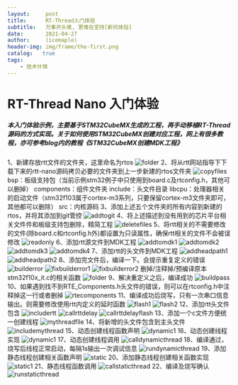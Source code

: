 ```yaml
---
layout:     post
title:      RT-Thread入门体验
subtitle:   万事开头难, 更难在坚持[新坑体验]
date:       2021-04-27
author:     (icemaple)
header-img: img/frame/the-first.png
catalog:   true
tags:
    - 技术什锦
---
```

# RT-Thread Nano 入门体验
##### 本入门体验示例，主要基于STM32CubeMX生成的工程，再手动移植RT-Thread源码的方式实现。关于如何使用STM32CubeMX创建对应工程，网上有很多教程，亦可参考blog内的教程《STM32CubeMX创建MDK工程》
1、新建存放rtt文件的文件夹，这里命名为rtos
![folder](/img/frame/rt-thread/chapter1-try-to-experience/RTT-1-1-folder.png)
2、将从rtt网站指导下下载下来的rtt-nano源码拷贝必要的文件夹到上一步新建的rtos文件夹
![copyfiles](/img/frame/rt-thread/chapter1-try-to-experience/RTT-1-2-copy-rtt-files.png)
bsp：板级支持包（当前示例stm32例子中只使用到board.c及rtconfig.h，其他可以删掉）
components：组件文件夹
include：头文件目录
libcpu：处理器相关的启动文件（stm32f103属于cortex-m3系列，只要保留cortex-m3文件夹即可，其他都可以删除）
src：内核源码
3、添加上述五个文件夹的所有内容到新建的rtos，并将其添加到git管控
![addtogit](/img/frame/rt-thread/chapter1-try-to-experience/RTT-1-3-add-to-git.png)
4、将上述描述到没有用到的芯片平台相关文件件和板级支持包删除，精简工程
![deletefiles](/img/frame/rt-thread/chapter1-try-to-experience/RTT-1-4-delete-needless-files.png)
5、将rtt相关的不需要修改的文件(除board.c和rtconfig.h外)都设置为只读属性，确保rtt相关的文件不会被误修改
![readonly](/img/frame/rt-thread/chapter1-try-to-experience/RTT-1-5-set-readonly.png)
6、添加rtt源文件到MDK工程
![addtomdk1](/img/frame/rt-thread/chapter1-try-to-experience/RTT-1-6-add-rttfiles-to-mdk-1.png)
![addtomdk2](/img/frame/rt-thread/chapter1-try-to-experience/RTT-1-6-add-rttfiles-to-mdk-2.png)
![addtomdk3](/img/frame/rt-thread/chapter1-try-to-experience/RTT-1-6-add-rttfiles-to-mdk-3.png)
![addtomdk4](/img/frame/rt-thread/chapter1-try-to-experience/RTT-1-6-add-rttfiles-to-mdk-4.png)
7、添加rtt的头文件到MDK工程
![addheadpath1](/img/frame/rt-thread/chapter1-try-to-experience/RTT-1-7-add-headfile-path-to-mdk-1.png)
![addheadpath2](/img/frame/rt-thread/chapter1-try-to-experience/RTT-1-7-add-headfile-path-to-mdk-2.png)
8、添加完文件后，编译一下。会提示重复定义的错误
![builderror](/img/frame/rt-thread/chapter1-try-to-experience/RTT-1-8-build-error.png)
![fixbuilderror1](/img/frame/rt-thread/chapter1-try-to-experience/RTT-1-8-fix-build-error-1.png)
![fixbuilderror2](/img/frame/rt-thread/chapter1-try-to-experience/RTT-1-8-fix-build-error-2.png)
删掉/注释掉/预编译原本stm32f10x_it.c的相关函数
![folder](/img/frame/rt-thread/chapter1-try-to-experience/RTT-1-1-folder.png)
9、解决重定义之后，编译成功
![buildpass](/img/frame/rt-thread/chapter1-try-to-experience/RTT-1-9-build-pass.png)
10、如果遇到找不到RTE_Components.h头文件的错误，则可以在rtconfig.h中注释掉这一行或者删掉
![rtecomponents](/img/frame/rt-thread/chapter1-try-to-experience/RTT-1-10-rte_components-headfile.png)
11、编译成功后烧写，只有一次串口信息输出。则需要修改使用rtt内定义的延时函数
![flash1](/img/frame/rt-thread/chapter1-try-to-experience/RTT-1-11-flash-1.png)
![flash2](/img/frame/rt-thread/chapter1-try-to-experience/RTT-1-11-flash-2.png)
12、添加rtt头文件包含
![includertt](/img/frame/rt-thread/chapter1-try-to-experience/RTT-1-12-include-rtt-headfile.png)
![callrttdelay](/img/frame/rt-thread/chapter1-try-to-experience/RTT-1-12-call-rtt-delay.png)
![callrttdelayflash](/img/frame/rt-thread/chapter1-try-to-experience/RTT-1-12-flash.png)
13、添加一个c文件方便统一创建线程
![mythreadfile](/img/frame/rt-thread/chapter1-try-to-experience/RTT-1-13-add-mythread-file.png)
14、将新增的头文件包含到主头文件
![includemythread](/img/frame/rt-thread/chapter1-try-to-experience/RTT-1-14-include-mythread-headfile.png)
15、动态创建线程函数声明
![dynamic1](/img/frame/rt-thread/chapter1-try-to-experience/RTT-1-15-call-dynamic-thread.png)
16、动态创建线程实现
![dynamic1](/img/frame/rt-thread/chapter1-try-to-experience/RTT-1-16-dynamic-create-thread.png)
17、动态创建线程调用
![calldynamicthread](/img/frame/rt-thread/chapter1-try-to-experience/RTT-1-17-call-dynamic-thread.png)
18、编译通过，烧写后线程正常启动，每隔1s输出一次调试信息
![rundynamicthread](/img/frame/rt-thread/chapter1-try-to-experience/RTT-1-18-dynamic-thread-run.png)
19、添加静态线程创建相关函数声明
![static](/img/frame/rt-thread/chapter1-try-to-experience/RTT-1-19-static-create-thread.png)
20、添加静态线程创建相关函数实现
![static1](/img/frame/rt-thread/chapter1-try-to-experience/RTT-1-20-static-create-thread.png)
21、静态线程函数调用
![callstaticthread](/img/frame/rt-thread/chapter1-try-to-experience/RTT-1-21-call-static-thread.png)
22、编译及烧写确认
![runstaticthread](/img/frame/rt-thread/chapter1-try-to-experience/RTT-1-22-static-thread-run.png)


<!-- ![404](/img/frame/404-bg.jpg) -->
